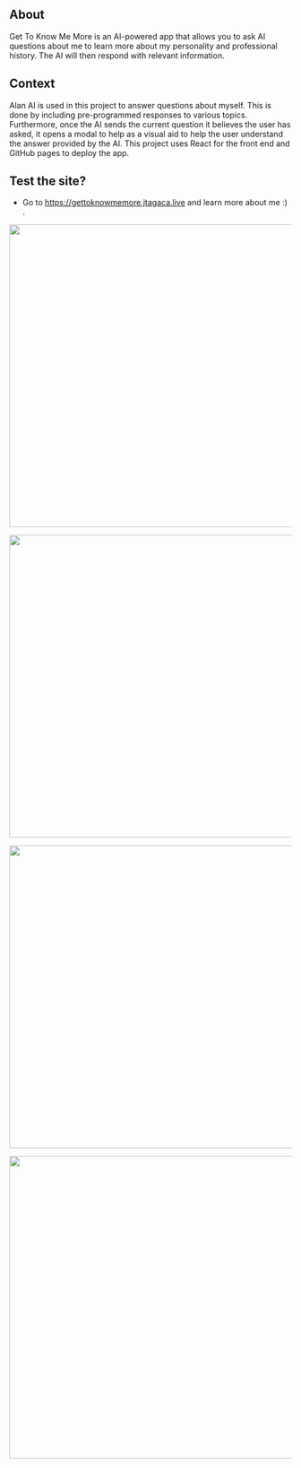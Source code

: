 ## About

Get To Know Me More is an AI-powered app that allows you to ask AI questions about me to learn more about my personality and professional history. The AI will then respond with relevant information.

## Context

Alan AI is used in this project to answer questions about myself. This is done by including pre-programmed responses to various topics. Furthermore, once the AI sends the current question it believes the user has asked, it opens a modal to help as a visual aid to help the user understand the answer provided by the AI. This project uses React for the front end and GitHub pages to deploy the app.

## Test the site?

- Go to https://gettoknowmemore.jtagaca.live and learn more about me :) .
<p align="center" width="100%">
<img
      src="https://jtagaca.live/images/gettoknowmemore.gif"
      height=540px 
   />
      </p>

<p align="center" width="100%">
   <img
       src="https://jtagaca.live/images/gettoknowmemore1.png"
      height=540px width=1080px
   />
       </p>

   <p align="center" width="100%">
   <img
       src="https://jtagaca.live/images/gettoknowmemore2.png"
      height=540px width=1080px
   />
      </p>
<p align="center" width="100%">
<img
      src="https://jtagaca.live/images/gettoknowmemore3.png"
      height=540px width=1080px
   />
      </p>
